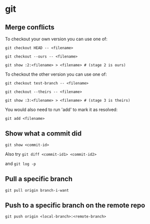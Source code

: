 # git

## Merge conflicts

To checkout your own version you can use one of:

```
git checkout HEAD -- <filename>

git checkout --ours -- <filename>

git show :2:<filename> > <filename> # (stage 2 is ours)
```

To checkout the other version you can use one of:

```
git checkout test-branch -- <filename>

git checkout --theirs -- <filename>

git show :3:<filename> > <filename> # (stage 3 is theirs)
```


You would also need to run 'add' to mark it as resolved:

```
git add <filename>
```

## Show what a commit did

`git show <commit-id>`

Also try
`git diff <commit-id1> <commit-id2>`

and
`git log -p`


## Pull a specific branch

`git pull origin branch-i-want`

## Push to a specific branch on the remote repo

`git push origin <local-branch>:<remote-branch>`

